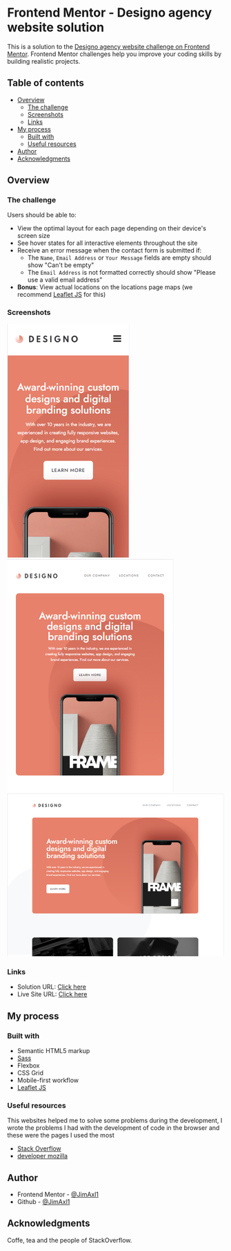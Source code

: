 # Frontend Mentor - Designo agency website solution

This is a solution to the [Designo agency website challenge on Frontend Mentor](https://www.frontendmentor.io/challenges/designo-multipage-website-G48K6rfUT). Frontend Mentor challenges help you improve your coding skills by building realistic projects. 

## Table of contents

- [Overview](#overview)
  - [The challenge](#the-challenge)
  - [Screenshots](#screenshots)
  - [Links](#links)
- [My process](#my-process)
  - [Built with](#built-with)
  - [Useful resources](#useful-resources)
- [Author](#author)
- [Acknowledgments](#acknowledgments)

## Overview

### The challenge

Users should be able to:

- View the optimal layout for each page depending on their device's screen size
- See hover states for all interactive elements throughout the site
- Receive an error message when the contact form is submitted if:
  - The `Name`, `Email Address` or `Your Message` fields are empty should show "Can't be empty"
  - The `Email Address` is not formatted correctly should show "Please use a valid email address"
- **Bonus**: View actual locations on the locations page maps (we recommend [Leaflet JS](https://leafletjs.com/) for this)

### Screenshots

![](./screenshot-movil.PNG)
![](./screenshot-tablet.PNG)
![](./screenshot-desktop.PNG)

### Links

- Solution URL: [Click here](https://github.com/JimAxl1/Designo-multipage)
- Live Site URL: [Click here](https://dreamy-kataifi-992950.netlify.app)

## My process

### Built with

- Semantic HTML5 markup
- [Sass](https://sass-lang.com/)
- Flexbox
- CSS Grid
- Mobile-first workflow
- [Leaflet JS](https://leafletjs.com/)

### Useful resources
This websites helped me to solve some problems during the development, I wrote the problems I had with the development of code in the browser and these were the pages I used the most

- [Stack Overflow](https://stackoverflow.com/)
- [developer mozilla](https://developer.mozilla.org/)

## Author

- Frontend Mentor - [@JimAxl1](https://www.frontendmentor.io/profile/JimAxl1)
- Github - [@JimAxl1](https://github.com/JimAxl1)

## Acknowledgments

Coffe, tea and the people of StackOverflow.